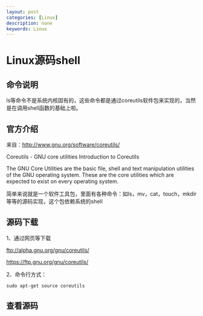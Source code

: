 ```yaml
---
layout: post
categories: [Linux]
description: none
keywords: Linux
---
```

# Linux源码shell

## 命令说明
ls等命令不是系统内核固有的，这些命令都是通过coreutils软件包来实现的，当然是在调用shell函数的基础上啦。

## 官方介绍
来自：http://www.gnu.org/software/coreutils/

Coreutils - GNU core utilities
Introduction to Coreutils

The GNU Core Utilities are the basic file, shell and text manipulation utilities of the GNU operating system.
These are the core utilities which are expected to exist on every operating system.

简单来说就是一个软件工具包，里面有各种命令：如ls，mv，cat，touch，mkdir等等的源码实现，这个包依赖系统的shell

## 源码下载
1、通过网页等下载

ftp://alpha.gnu.org/gnu/coreutils/

https://ftp.gnu.org/gnu/coreutils/

2、命令行方式：
```
sudo apt-get source coreutils
```

## 查看源码